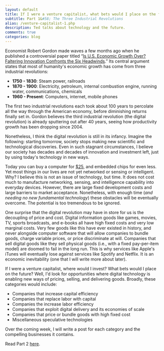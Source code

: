 ```yaml
---
layout: default
title: If I were a venture capitalist, what bets would I place on the future?
subtitle: Part 1&#58; The Three Industrial Revolutions
alias: /venture-capitalist-1.php
description: Ted talks about technology and the future.
comments: true
categories: blog
---
```


<p>Economist Robert Gordon made waves a few months ago when he published a controversial paper titled &ldquo;<a href="http://www.nber.org/papers/w18315.pdf">Is U.S. Economic Growth Over? Faltering Innovation Confronts the Six Headwinds</a>.&rdquo; Its central argument states that most of humanity's economic growth has come from three industrial revolutions:</p>

<ul>
<li><b>1750 - 1830</b>: Steam power, railroads</li>
<li><b>1870 - 1900</b>: Electricity, petroleum, internal combustion engine, running water, communications, chemicals</li>
<li><b>1960 - Present</b>: Computers, internet, mobile phones</li>
</ul>

<p>The first two industrial revolutions each took about 100 years to percolate all the way through the American economy, before diminishing returns finally set in. Gordon believes the third industrial revolution (the digital revolution) is already sputtering out after 40 years, seeing how productivity growth has been dropping since 2004.</p>

<p>Nonetheless, I think the digital revolution is still in its infancy. Imagine the following: starting tomorrow, society stops making new scientific and technological discoveries. Even in such stagnant circumstances, I believe our society has decades and decades of innovation and investment left, just by using today's technology in new ways.</p>

<p>Today you can buy a computer for <a href="http://www.raspberrypi.org/">$25</a>, and embedded chips for even less. Yet most things in our lives are not yet networked or sensing or intelligent. Why? I believe this is not an issue of technology, but time. It does not cost much to manufacture networking, sensing, and intelligence capability into everyday devices. However, there are large fixed development costs and large barriers to market acceptance. Nonetheless, with enough time (<em>and needing no new fundamental technology</em>) these obstacles will be eventually overcome. The potential is too tremendous to be ignored.</p>

<p>One surprise that the digital revolution may have in store for us is the decoupling of price and cost. Digital information goods like games, movies, TV, sports broadcasts, and e-books all have high fixed costs and very low marginal costs. Very few goods like this have ever existed in history, and never alongside computer software that will allow companies to bundle goods, charge variable prices, or price discriminate at will. Companies that sell digital goods like they sell physical goods (i.e., with a fixed pay-per-item model) are doomed to fail in the long run. This is why services like Apple's iTunes will eventually lose against services like Spotify and Netflix. It is an economic inevitability (one that I will write more about later).</p>

<p>If I were a venture capitalist, where would I invest? What bets would I place on the future? Well, I'd look for opportunities where digital technology is enabling new ways of pricing, selling, and delivering goods. Broadly, these categories would include:</p>

<ul>
<li>Companies that increase capital efficiency</li>
<li>Companies that replace labor with capital</li>
<li>Companies the increase labor efficiency</li>
<li>Companies that exploit digital delivery and its economies of scale</li>
<li>Companies that price or bundle goods with high fixed cost</li>
<li>Miscellaneous speculative technologies</li>
</ul>

<p>Over the coming week, I will write a post for each category and the compelling businesses it contains.</p>

<p>Read Part 2 <a href="/venture-capitalist-2">here</a>.</p>
